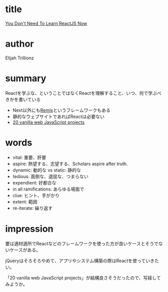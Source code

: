 # title
[You Don't Need To Learn ReactJS Now](https://dev.to/elijahtrillionz/you-dont-need-to-learn-reactjs-now-2an)

# author
Elijah Trillionz

# summary
Reactを学ぶな、ということではなくReactを理解すること、いつ、何で学ぶべきかを書いている
- Next以外にも[Remix](https://remix.run/)というフレームワークもある
- 静的なウェブサイトであればReactは必要ない
- [20 vanilla web JavaScript projects](https://github.com/bradtraversy/vanillawebprojects)

# words
- vital: 重要、肝要
- aspire: 熱望する、志望する、Scholars aspire after truth.
- dynamic: 動的な vs static: 静的な
- tedious: 面倒な、退屈な、つまらない
- expendient: 好都合な
- in all ramifications: あらゆる場面で
- clue: ヒント、手がかり
- extent: 範囲
- re-iterate: 繰り返す

# impression
要は適材適所でReactなどのフレームワークを使った方が良いケースとそうでないケースがある。

jQueryはそろそろやめて、アプリやシステム構築の際はReactを使っていきたい。

「20 vanilla web JavaScript projects」が結構良さそうだったので、写経してみようか。